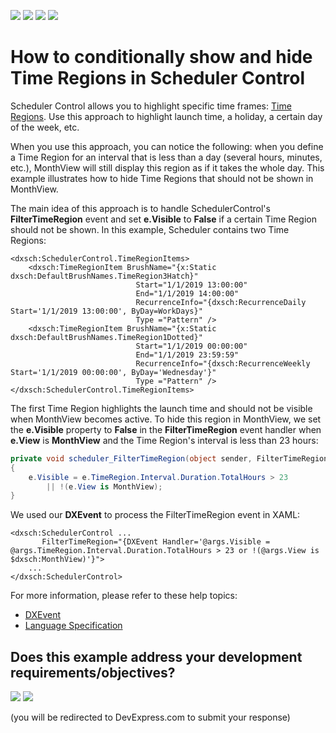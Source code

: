 <!-- default badges list -->
![](https://img.shields.io/endpoint?url=https://codecentral.devexpress.com/api/v1/VersionRange/242986561/21.1.5%2B)
[![](https://img.shields.io/badge/Open_in_DevExpress_Support_Center-FF7200?style=flat-square&logo=DevExpress&logoColor=white)](https://supportcenter.devexpress.com/ticket/details/T865247)
[![](https://img.shields.io/badge/📖_How_to_use_DevExpress_Examples-e9f6fc?style=flat-square)](https://docs.devexpress.com/GeneralInformation/403183)
[![](https://img.shields.io/badge/💬_Leave_Feedback-feecdd?style=flat-square)](#does-this-example-address-your-development-requirementsobjectives)
<!-- default badges end -->
# How to conditionally show and hide Time Regions in Scheduler Control

Scheduler Control allows you to highlight specific time frames: [Time Regions](https://docs.devexpress.com/WPF/401378/controls-and-libraries/scheduler/time-regions). Use this approach to highlight launch time, a holiday, a certain day of the week, etc.


When you use this approach, you can notice the following: when you define a Time Region for an interval that is less than a day (several hours, minutes, etc.), MonthView will still display this region as if it takes the whole day. This example illustrates how to hide Time Regions that should not be shown in MonthView.

The main idea of this approach is to handle SchedulerControl's **FilterTimeRegion** event and set **e.Visible** to **False** if a certain Time Region should not be shown. In this example, Scheduler contains two Time Regions:


```xaml
<dxsch:SchedulerControl.TimeRegionItems>
    <dxsch:TimeRegionItem BrushName="{x:Static dxsch:DefaultBrushNames.TimeRegion3Hatch}"
                            Start="1/1/2019 13:00:00"
                            End="1/1/2019 14:00:00"
                            RecurrenceInfo="{dxsch:RecurrenceDaily Start='1/1/2019 13:00:00', ByDay=WorkDays}"
                            Type ="Pattern" />
    <dxsch:TimeRegionItem BrushName="{x:Static dxsch:DefaultBrushNames.TimeRegion1Dotted}"
                            Start="1/1/2019 00:00:00"
                            End="1/1/2019 23:59:59"
                            RecurrenceInfo="{dxsch:RecurrenceWeekly Start='1/1/2019 00:00:00', ByDay='Wednesday'}"
                            Type ="Pattern" />
</dxsch:SchedulerControl.TimeRegionItems>
```

The first Time Region highlights the launch time and should not be visible when MonthView becomes active. To hide this region in MonthView, we set the **e.Visible** property to **False** in the **FilterTimeRegion** event handler when **e.View** is **MonthView** and the Time Region's interval is less than 23 hours:

```cs
private void scheduler_FilterTimeRegion(object sender, FilterTimeRegionEventArgs e)
{
    e.Visible = e.TimeRegion.Interval.Duration.TotalHours > 23
        || !(e.View is MonthView);
}
```

We used our **DXEvent** to process the FilterTimeRegion event in XAML:

```xaml
<dxsch:SchedulerControl ...
       FilterTimeRegion="{DXEvent Handler='@args.Visible = @args.TimeRegion.Interval.Duration.TotalHours > 23 or !(@args.View is $dxsch:MonthView)'}">
    ...
</dxsch:SchedulerControl>
```

For more information, please refer to these help topics: 
- [DXEvent](https://docs.devexpress.com/WPF/115778/mvvm-framework/dxbinding/dxevent)
- [Language Specification](https://docs.devexpress.com/WPF/115777/mvvm-framework/dxbinding/language-specification)
<!-- feedback -->
## Does this example address your development requirements/objectives?

[<img src="https://www.devexpress.com/support/examples/i/yes-button.svg"/>](https://www.devexpress.com/support/examples/survey.xml?utm_source=github&utm_campaign=wpf-scheduler-filter-time-regions&~~~was_helpful=yes) [<img src="https://www.devexpress.com/support/examples/i/no-button.svg"/>](https://www.devexpress.com/support/examples/survey.xml?utm_source=github&utm_campaign=wpf-scheduler-filter-time-regions&~~~was_helpful=no)

(you will be redirected to DevExpress.com to submit your response)
<!-- feedback end -->
